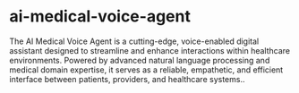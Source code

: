 # ai-medical-voice-agent
The AI Medical Voice Agent is a cutting-edge, voice-enabled digital assistant designed to streamline and enhance interactions within healthcare environments. Powered by advanced natural language processing and medical domain expertise, it serves as a reliable, empathetic, and efficient interface between patients, providers, and healthcare systems..
